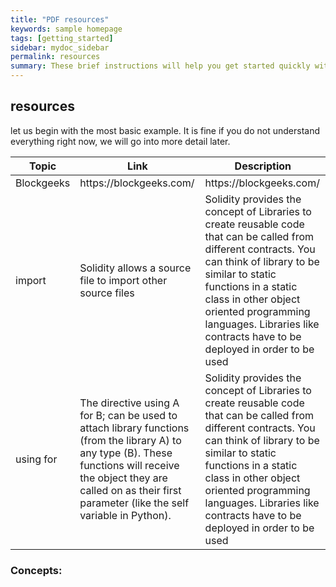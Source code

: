 ```yaml
---
title: "PDF resources"
keywords: sample homepage
tags: [getting_started]
sidebar: mydoc_sidebar
permalink: resources
summary: These brief instructions will help you get started quickly with the solidity development.
---
```



## resources

let us begin with the most basic example. It is fine if you do not understand everything right now, we will go into more detail later.



<table>
<colgroup>
<col width="15%" />
<col width="40%" />
<col width="40%" />
</colgroup>
<thead>
<tr class="header">
<th>Topic</th>
<th>Link</th>
<th>Description</th>
</tr>
</thead>
<tbody>
<tr>
<td markdown="span">Blockgeeks</td>
<td markdown="span">https://blockgeeks.com/</td>
<td markdown="span">https://blockgeeks.com/</td>
</tr>
    <tr>
<td markdown="span">import</td>
<td markdown="span">Solidity allows a source file to import other source files</td>
<td markdown="span">Solidity provides the concept of Libraries to create reusable code that can be called from different contracts. You can think of library to be similar to static functions in a static class in other object oriented programming languages. Libraries like contracts have to be deployed in order to be used</td>
</tr>
<tr>
<td markdown="span">using for</td>
<td markdown="span">The directive using A for B; can be used to attach library functions (from the library A) to any type (B). These functions will receive the object they are called on as their first parameter (like the self variable in Python).
<td markdown="span">Solidity provides the concept of Libraries to create reusable code that can be called from different contracts. You can think of library to be similar to static functions in a static class in other object oriented programming languages. Libraries like contracts have to be deployed in order to be used</td>
</td>
</tr>
</tbody>
</table> 


### Concepts:



